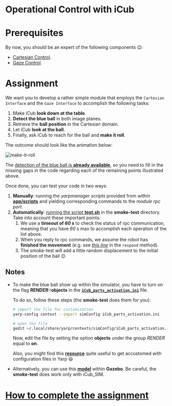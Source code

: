 Operational Control with iCub
=============================

# Prerequisites
By now, you should be an expert of the following components :wink::
- [Cartesian Control](http://wiki.icub.org/iCub/main/dox/html/icub_cartesian_interface.html).
- [Gaze Control](http://wiki.icub.org/iCub/main/dox/html/icub_gaze_interface.html).

# Assignment
We want you to develop a rather simple module that employs the `Cartesian Interface`
and the `Gaze Interface` to accomplish the following tasks:

1. Make iCub **look down at the table**.
2. **Detect the blue ball** in both image planes.
3. Retrieve the **ball position** in the Cartesian domain.
4. Let iCub **look at the ball**.
5. Finally, ask iCub to reach for the ball and **make it roll**.

The outcome should look like the animation below:

![make-it-roll](/misc/make-it-roll.gif)

The [detection of the blue ball is **already available**](./src/main.cpp#L35-L65), so you need to fill in the missing gaps in the code regarding each of the remaining points illustrated above.

Once done, you can test your code in two ways:

1. **Manually**: running the _yarpmanager scripts_ provided from within [**app/scripts**](./app/scripts) and yielding corresponding commands to the _module rpc port_.
2. **Automatically**: [running the script **test.sh**](https://github.com/vvv-school/vvv-school.github.io/blob/master/instructions/how-to-run-smoke-tests.md) in the **smoke-test** directory. Take into account these important points:
    1. We use a **timeout of _60 s_** to check the status of rpc communication, meaning that you have _60 s_ max to accomplish each operation of the list above.
    2. When you reply to rpc commands, we assume the robot has **finished the movement** (e.g. see [_this line_](https://github.com/vvv-school/assignment_make-it-roll/blob/master/src/main.cpp#L223) in the `respond` method).
    3. The smoke-test will add a little random displacement to the initial position of the ball :wink:

## Notes
- To make the blue ball show up within the simulator, you have to turn on the
flag **RENDER::objects** in the [**`iCub_parts_activation.ini`**](https://github.com/robotology/icub-main/blob/master/app/simConfig/conf/iCub_parts_activation.ini#L28) file.

    To do so, follow these steps (the **smoke-test** does them for you):
    ```sh
    # import the file for customization
    yarp-config context --import simConfig iCub_parts_activation.ini

    # open the file
    gedit ~/.local/share/yarp/contexts/simConfig/iCub_parts_activation.ini
    ```
    Now, edit the file by setting the option **objects** under the group _RENDER_ equal to **on**.
    
    Also, you might find this [**resource**](https://github.com/robotology/QA/issues/42) quite useful to get accustomed with configuration files in Yarp :smiley:
- Alternatively, you can use this [**model**](https://github.com/robotology-playground/icub-gazebo-wholebody/tree/master/worlds/iCub_and_Table) within **Gazebo**. Be careful, the **smoke-test** does work only with iCub_SIM.

# [How to complete the assignment](https://github.com/vvv-school/vvv-school.github.io/blob/master/instructions/how-to-complete-assignments.md)
